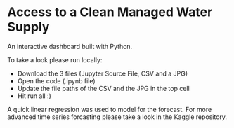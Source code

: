 # Access to a Clean Managed Water Supply

An interactive dashboard built with Python.

To take a look please run locally:
- Download the 3 files (Jupyter Source File, CSV and a JPG)
- Open the code (.ipynb file)
- Update the file paths of the CSV and the JPG in the top cell
- Hit run all :)

A quick linear regression was used to model for the forecast.
For more advanced time series forcasting please take a look in the Kaggle repository.
